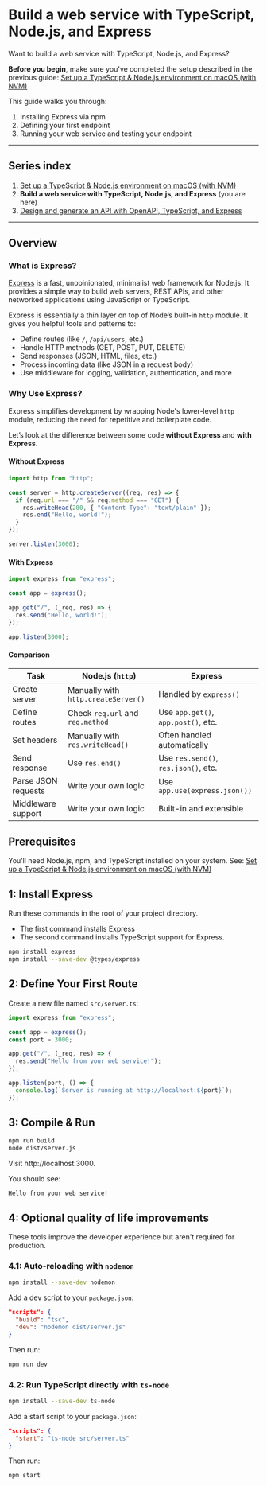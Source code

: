 # Build a web service with TypeScript, Node.js, and Express

Want to build a web service with TypeScript, Node.js, and Express?

**Before you begin**, make sure you've completed the setup described in the previous guide: [Set up a TypeScript & Node.js environment on macOS (with NVM)](setup-typescript-node-macos.md)

This guide walks you through:

1. Installing Express via npm
2. Defining your first endpoint
3. Running your web service and testing your endpoint

---

## Series index

1. [Set up a TypeScript & Node.js environment on macOS (with NVM)](setup-typescript-node-macos.md)
2. **Build a web service with TypeScript, Node.js, and Express** (you are here)
3. [Design and generate an API with OpenAPI, TypeScript, and Express](design-generate-api-openapi-typescript-express.md)

---

## Overview

### What is Express?

[Express](https://expressjs.com) is a fast, unopinionated, minimalist web framework for Node.js. It provides a simple way to build web servers, REST APIs, and other networked applications using JavaScript or TypeScript.

Express is essentially a thin layer on top of Node’s built-in `http` module. It gives you helpful tools and patterns to:

- Define routes (like `/`, `/api/users`, etc.)
- Handle HTTP methods (GET, POST, PUT, DELETE)
- Send responses (JSON, HTML, files, etc.)
- Process incoming data (like JSON in a request body)
- Use middleware for logging, validation, authentication, and more

### Why Use Express?

Express simplifies development by wrapping Node's lower-level `http` module, reducing the need for repetitive and boilerplate code.

Let’s look at the difference between some code **without Express** and **with Express**.

#### Without Express

```ts
import http from "http";

const server = http.createServer((req, res) => {
  if (req.url === "/" && req.method === "GET") {
    res.writeHead(200, { "Content-Type": "text/plain" });
    res.end("Hello, world!");
  }
});

server.listen(3000);
```

#### With Express

```ts
import express from "express";

const app = express();

app.get("/", (_req, res) => {
  res.send("Hello, world!");
});

app.listen(3000);
```

#### Comparison

| Task                | Node.js (`http`)                          | Express                               |
|---------------------|-------------------------------------------|----------------------------------------|
| Create server       | Manually with `http.createServer()`       | Handled by `express()`                 |
| Define routes       | Check `req.url` and `req.method`          | Use `app.get()`, `app.post()`, etc.    |
| Set headers         | Manually with `res.writeHead()`           | Often handled automatically            |
| Send response       | Use `res.end()`                           | Use `res.send()`, `res.json()`, etc.   |
| Parse JSON requests | Write your own logic                      | Use `app.use(express.json())`          |
| Middleware support  | Write your own logic                      | Built-in and extensible                |

## Prerequisites

You’ll need Node.js, npm, and TypeScript installed on your system. See: [Set up a TypeScript & Node.js environment on macOS (with NVM)](setup-typescript-node-macos.md)

## 1: Install Express

Run these commands in the root of your project directory.

- The first command installs Express
- The second command installs TypeScript support for Express.

```sh
npm install express
npm install --save-dev @types/express
```

## 2: Define Your First Route

Create a new file named `src/server.ts`:

```ts
import express from "express";

const app = express();
const port = 3000;

app.get("/", (_req, res) => {
  res.send("Hello from your web service!");
});

app.listen(port, () => {
  console.log(`Server is running at http://localhost:${port}`);
});
```

## 3: Compile & Run

```sh
npm run build
node dist/server.js
```

Visit http://localhost:3000.

You should see:

```
Hello from your web service!
```

## 4: Optional quality of life improvements

These tools improve the developer experience but aren't required for production.

### 4.1: Auto-reloading with `nodemon`

```sh
npm install --save-dev nodemon
```

Add a dev script to your `package.json`:

```json
"scripts": {
  "build": "tsc",
  "dev": "nodemon dist/server.js"
}
```

Then run:

```sh
npm run dev
```

### 4.2: Run TypeScript directly with `ts-node`

```sh
npm install --save-dev ts-node
```

Add a start script to your `package.json`:

```json
"scripts": {
  "start": "ts-node src/server.ts"
}
```

Then run:

```sh
npm start
```
